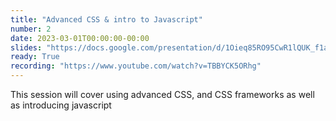 ```yaml
---
title: "Advanced CSS & intro to Javascript"
number: 2
date: 2023-03-01T00:00:00-00:00
slides: "https://docs.google.com/presentation/d/1Oieq85RO95CwR1lQUK_f1akb_AifEJgLI7VatIOztf4/edit?usp=sharing"
ready: True
recording: "https://www.youtube.com/watch?v=TBBYCK5ORhg"
---
```


This session will cover using advanced CSS, and CSS frameworks as well as introducing javascript